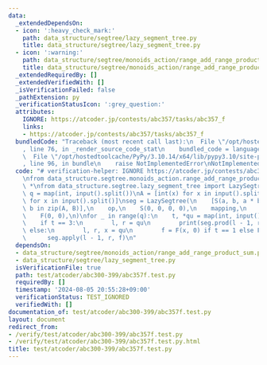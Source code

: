```yaml
---
data:
  _extendedDependsOn:
  - icon: ':heavy_check_mark:'
    path: data_structure/segtree/lazy_segment_tree.py
    title: data_structure/segtree/lazy_segment_tree.py
  - icon: ':warning:'
    path: data_structure/segtree/monoids_action/range_add_range_product_sum.py
    title: data_structure/segtree/monoids_action/range_add_range_product_sum.py
  _extendedRequiredBy: []
  _extendedVerifiedWith: []
  _isVerificationFailed: false
  _pathExtension: py
  _verificationStatusIcon: ':grey_question:'
  attributes:
    IGNORE: https://atcoder.jp/contests/abc357/tasks/abc357_f
    links:
    - https://atcoder.jp/contests/abc357/tasks/abc357_f
  bundledCode: "Traceback (most recent call last):\n  File \"/opt/hostedtoolcache/PyPy/3.10.14/x64/lib/pypy3.10/site-packages/onlinejudge_verify/documentation/build.py\"\
    , line 76, in _render_source_code_stat\n    bundled_code = language.bundle(\n\
    \  File \"/opt/hostedtoolcache/PyPy/3.10.14/x64/lib/pypy3.10/site-packages/onlinejudge_verify/languages/python.py\"\
    , line 96, in bundle\n    raise NotImplementedError\nNotImplementedError\n"
  code: "# verification-helper: IGNORE https://atcoder.jp/contests/abc357/tasks/abc357_f\n\
    \nfrom data_structure.segtree.monoids_action.range_add_range_product_sum import\
    \ *\nfrom data_structure.segtree.lazy_segment_tree import LazySegtree\n\n\nn,\
    \ q = map(int, input().split())\nA = [int(x) for x in input().split()]\nB = [int(x)\
    \ for x in input().split()]\nseg = LazySegtree(\n    [S(a, b, a * b, 1) for a,\
    \ b in zip(A, B)],\n    op,\n    S(0, 0, 0, 0),\n    mapping,\n    composition,\n\
    \    F(0, 0),\n)\nfor _ in range(q):\n    t, *qu = map(int, input().split())\n\
    \    if t == 3:\n        l, r = qu\n        print(seg.prod(l - 1, r).ab)\n   \
    \ else:\n        l, r, x = qu\n        f = F(x, 0) if t == 1 else F(0, x)\n  \
    \      seg.apply(l - 1, r, f)\n"
  dependsOn:
  - data_structure/segtree/monoids_action/range_add_range_product_sum.py
  - data_structure/segtree/lazy_segment_tree.py
  isVerificationFile: true
  path: test/atcoder/abc300-399/abc357f.test.py
  requiredBy: []
  timestamp: '2024-08-05 20:55:28+09:00'
  verificationStatus: TEST_IGNORED
  verifiedWith: []
documentation_of: test/atcoder/abc300-399/abc357f.test.py
layout: document
redirect_from:
- /verify/test/atcoder/abc300-399/abc357f.test.py
- /verify/test/atcoder/abc300-399/abc357f.test.py.html
title: test/atcoder/abc300-399/abc357f.test.py
---
```

